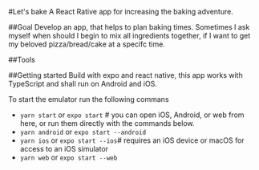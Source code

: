 #Let's bake 
A React Rative app for increasing the baking adventure.

##Goal
Develop an app, that helps to plan baking times. Sometimes I ask myself when should I begin to mix all ingredients 
together, if I want to get my beloved pizza/bread/cake at a specifc time.

##Tools


##Getting started
Build with expo and react native, this app works with TypeScript and shall run on Android and iOS.

To start the emulator run the following commans

- `yarn start` or `expo start` # you can open iOS, Android, or web from here, or run them directly with the commands below.
- `yarn android` or `expo start --android`
- `yarn ios` or `expo start --ios`# requires an iOS device or macOS for access to an iOS simulator
- `yarn web` or `expo start --web`

